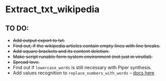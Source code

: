 # Extract_txt_wikipedia
## TO DO:
- ~~Add output export to txt.~~
- ~~Find out, if the wikipedia articles contain empty lines with line breaks.~~
- ~~Add square brackets and its content deletion.~~
- ~~Make script runable form system environment (not just in virutlal).~~
- ~~Spread love.~~
- Find out if `lowercase_words` is still necessary with Piper synthesis.
- Add values recognition to `replace_numbers_with_words` – <a href="https://pypi.org/project/num2words/">docs here</a>